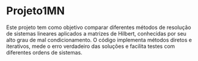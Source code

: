 # Projeto1MN
Este projeto tem como objetivo comparar diferentes métodos de resolução de sistemas lineares aplicados a matrizes de Hilbert, conhecidas por seu alto grau de mal condicionamento. O código implementa métodos diretos e iterativos, mede o erro verdadeiro das soluções e facilita testes com diferentes ordens de sistemas.
